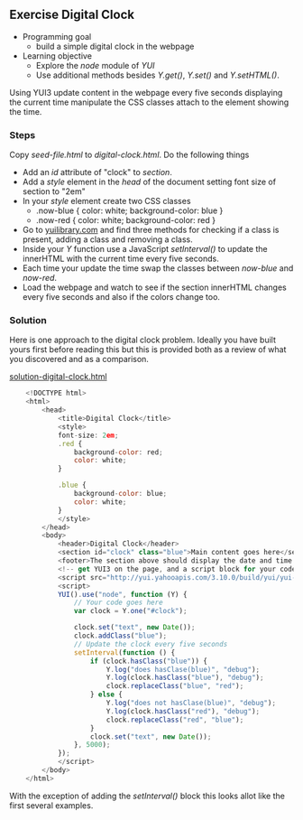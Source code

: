 
## Exercise Digital Clock

- Programming goal
    + build a simple digital clock in the webpage
- Learning objective 
    + Explore the _node_ module of _YUI_
    + Use additional methods besides _Y.get()_, _Y.set()_ and _Y.setHTML()_.


Using YUI3 update content in the webpage every five seconds displaying the current time manipulate
the CSS classes attach to the element showing the time.



### Steps

Copy _seed-file.html_ to _digital-clock.html_. Do the following things

- Add an _id_ attribute of "clock" to _section_.
- Add a _style_ element in the _head_ of the document setting font size of section to "2em"
- In your _style_ element create two CSS classes
    + .now-blue { color: white; background-color: blue }
    + .now-red { color: white; background-color: red }
- Go to [yuilibrary.com](http://yuilibrary.com/yui/docs/node) and find three methods for checking if a class is present, adding a class and removing a class.
- Inside your _Y_ function use a JavaScript _setInterval()_ to update the innerHTML with the current time every five seconds.
- Each time your update the time swap the classes between _now-blue_ and _now-red_.
- Load the webpage and watch to see if the section innerHTML changes every five seconds and also if the colors change too.


### Solution

Here is one approach to the digital clock problem.  Ideally you have built yours first before reading this but this is provided
both as a review of what you discovered and as a comparison.

[solution-digital-clock.html](solution-digital-clock.html)
```JavaScript
    <!DOCTYPE html>
    <html>
        <head>
            <title>Digital Clock</title>
            <style>
            font-size: 2em;
            .red {
                background-color: red;
                color: white;
            }

            .blue {
                background-color: blue;
                color: white;
            }
            </style>
        </head>
        <body>
            <header>Digital Clock</header>
            <section id="clock" class="blue">Main content goes here</section>
            <footer>The section above should display the date and time. It should change every five seconds.</footer>
            <!-- get YUI3 on the page, and a script block for your code -->
            <script src="http://yui.yahooapis.com/3.10.0/build/yui/yui-min.js"></script>
            <script>
            YUI().use("node", function (Y) {
                // Your code goes here
                var clock = Y.one("#clock");

                clock.set("text", new Date());
                clock.addClass("blue");
                // Update the clock every five seconds
                setInterval(function () {
                    if (clock.hasClass("blue")) {
                        Y.log("does hasClase(blue)", "debug");
                        Y.log(clock.hasClass("blue"), "debug");
                        clock.replaceClass("blue", "red");
                    } else {
                        Y.log("does not hasClase(blue)", "debug");
                        Y.log(clock.hasClass("red"), "debug");
                        clock.replaceClass("red", "blue");
                    }
                    clock.set("text", new Date());
                }, 5000);
            });
            </script>
        </body>
    </html>
```

With the exception of adding the _setInterval()_ block this looks allot like the first several examples.


